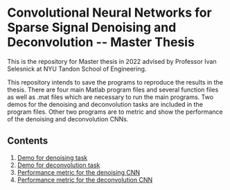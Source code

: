 # Convolutional Neural Networks for Sparse Signal Denoising and Deconvolution -- Master Thesis

This is the repository for Master thesis in 2022 advised by Professor Ivan Selesnick at NYU Tandon School of Engineering.

This repository intends to save the programs to reproduce the results in the thesis.
There are four main Matlab program files and several function files as well as .mat files which are necessary to run the main programs.
Two demos for the denoising and deconvolution tasks are included in the program files.
Other two programs are to metric and show the performance of the denoising and deconvolution CNNs.

## Contents

1. [Demo for denoising task](/denoiser/demo_denoiser.m)
2. [Demo for deconvolution task](/denoiser/figures.m)
3. [Performance metric for the denoising CNN](/deconvolver/demo_deconvolver.m)
4. [Performance metric for the deconvolution CNN](/deconvolver/figures.m)

